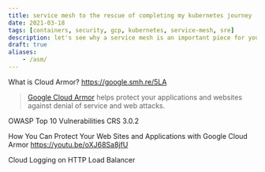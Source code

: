 ```yaml
---
title: service mesh to the rescue of completing my kubernetes journey
date: 2021-03-18
tags: [containers, security, gcp, kubernetes, service-mesh, sre]
description: let's see why a service mesh is an important piece for your kubernetes journey
draft: true
aliases:
    - /asm/
---
```

What is Cloud Armor?
https://google.smh.re/5LA

> [Google Cloud Armor](https://cloud.google.com/armor) helps protect your applications and websites against denial of service and web attacks.

OWASP Top 10 Vulnerabilities
CRS 3.0.2

How You Can Protect Your Web Sites and Applications with Google Cloud Armor
https://youtu.be/oXJ68Sa8jfU

Cloud Logging  on HTTP Load Balancer